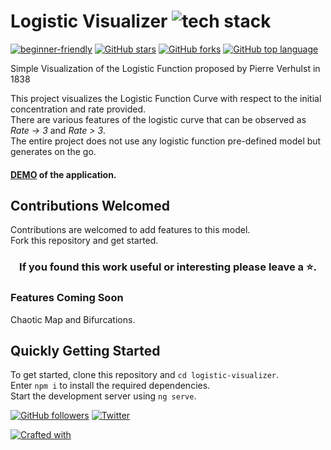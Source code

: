 # Logistic Visualizer ![tech stack](http://img.shields.io/badge/Built_with-Angular_9-blue)

[![beginner-friendly](https://img.shields.io/badge/beginner-friendly-tomato.svg?style=flat&logo=git)](https://github.com/dipan29/Logistic-Visualizer/issues) [![GitHub stars](https://img.shields.io/github/stars/dipan29/Logistic-Visualizer.svg?logo=github)](https://github.com/dipan29/Logistic-Visualizer/stargazers) [![GitHub forks](https://img.shields.io/github/forks/dipan29/Logistic-Visualizer.svg?logo=github&color=teal)](https://github.com/dipan29/Logistic-Visualizer/network) [![GitHub top language](https://img.shields.io/github/languages/top/dipan29/Logistic-Visualizer?color=yellow&logo=typescript)](https://github.com/dipan29/Logistic-Visualizer/)

Simple Visualization of the Logistic Function proposed by Pierre Verhulst in 1838  

This project visualizes the Logistic Function Curve with respect to the initial concentration and rate provided.  
There are various features of the logistic curve that can be observed as *Rate -> 3* and *Rate > 3*.  
The entire project does not use any logistic function pre-defined model but generates on the go. 

#### [DEMO](https://logistic-visualizer.netlify.app/) of the application.

## Contributions Welcomed

Contributions are welcomed to add features to this model.  
Fork this repository and get started.  

<h3 align="center">If you found this work useful or interesting please leave a ⭐.</h3>

### Features Coming Soon

Chaotic Map and Bifurcations.


## Quickly Getting Started

To get started, clone this repository and ``cd logistic-visualizer``.  
Enter ``npm i`` to install the required dependencies.  
Start the development server using ``ng serve``.  

[![GitHub followers](https://img.shields.io/github/followers/dipan29.svg?label=Follow%20@dipanr29&style=social)](https://github.com/dipan29/) [![Twitter](https://img.shields.io/twitter/follow/dipanr29?style=social)](https://twitter.com/dipanr29) 

[![Crafted with ](https://forthebadge.com/images/badges/built-with-love.svg)](https://github.com/dipan29/)
